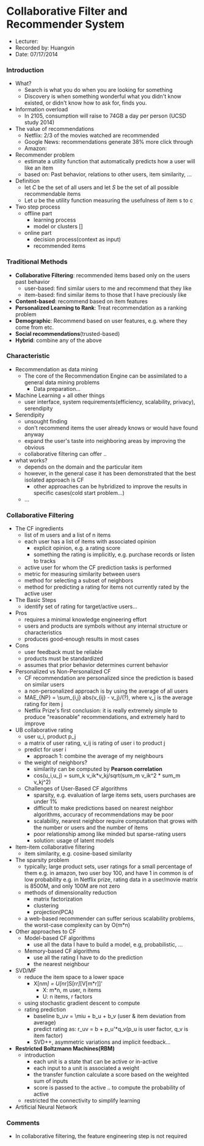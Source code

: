 Collaborative Filter and Recommender System
===========================================

* Lecturer: 
* Recorded by: Huangxin
* Date: 07/17/2014

### Introduction
- What?
	- Search is what you do when you are looking for something
	- Discovery is when something wonderful what you didn't know existed, or didn't know how to ask for, finds you.
- Information overload
	- In 2105, consumption will raise to 74GB a day per person (UCSD study 2014)
- The value of recommendations
	- Netflix: 2/3 of the movies watched are recommended
	- Google News: recommendations generate 38% more click through
	- Amazon: 
- Recommender problem
	- estimate a utility function that automatically predicts how a user will like an item
	- based on: Past behavior, relations to other users, item similarity, ...
- Definition
	- let *C* be the set of all users and let *S* be the set of all possible recommendable items
	- Let *u* be the utility function measuring the usefulness of item s to c
- Two step process
	- offline part 
		- learning process
		- model or clusters []
	- online part 
		- decision process(context as input)
		- recommended items
		
### Traditional Methods
- **Collaborative Filtering**: recommended items based only on the users past behavior
	- user-based: find similar users to me and recommend that they like
	- item-based: find similar items to those that I have preciously like
- **Content-based**: recommend based on item features
- **Personalized Learning to Rank**: Treat recommendation as a ranking problem
- **Demographic**: Recommend based on user features, e.g. where they come from etc.
- **Social recommendations**(trusted-based)
- **Hybrid**: combine any of the above

### Characteristic
- Recommendation as data mining
	- The core of the Recommendation Engine can be assimilated to a general data mining problems
		- Data preparation...
- Machine Learning + all other things
	- user interface, system requirements(efficiency, scalability, privacy), serendipity
- Serendipity
	- unsought finding
	- don't recommend items the user already knows or would have found anyway
	- expand the user's taste into neighboring areas by improving the obvious
	- collaborative filtering can offer ..
- what works?
	- depends on the domain and the particular item
	- however, in the general case it has been demonstrated that the best isolated approach is CF
		- other approaches can be hybridized to improve the results in specific cases(cold start problem...)
	- ...

### Collaborative Filtering
- The CF ingredients
	- list of m users and a list of n items
	- each user has a list of items with associated opinion
		- explicit opinion, e.g. a rating score
		- something the rating is implicitly, e.g. purchase records or listen to tracks
	- active user for whom the CF prediction tasks is performed
	- metric for measuring similarity between users
	- method for selecting a subset of neighbors
	- method for predicting a rating for items not currently rated by the active user
- The Basic Steps
	- identify set of rating for target/active users...
- Pros
	- requires a minimal knowledge engineering effort
	- users and products are symbols without any internal structure or characteristics
	- produces good-enough results in most cases
- Cons
	- user feedback must be reliable
	- products must be standardized
	- assumes that prior behavior determines current behavior
- Personalized vs Non-Personalized CF
	- CF recommendation are personalized since the prediction is based on similar users
	- a non-personalized approach is by using the average of all users
	- MAE_{NP} = \sum_{i,j} abs(v_{ij} - v_j)/(?), where v_j is the average rating for item j
	- Netflix Prize's first conclusion: it is really extremely simple to produce "reasonable" recommendations, and extremely hard to improve
- UB collaborative rating
	- user u_i, product p_j
	- a matrix of user rating, v_ij is rating of user i to product j
	- predict for user i 
		- approach 1: combine the average of my neighbours
	- the weight of neighbors?
		- similarity can be computed by **Pearson correlation**
		- cos(u_i,u_j) = sum_k v_ik*v_kj/sqrt(sum_m v_ik^2 * sum_m v_kj^2)
	- Challenges of User-Based CF algorithms
		- sparsity, e.g. evaluation of large items sets, users purchases are under 1%
		- difficult to make predictions based on nearest neighbor algorithms, accuracy of recommendations may be poor
		- scalability, nearest neighbor require computation that grows with the number or users and the number of items
		- poor relationship among like minded but sparse-rating users
		- solution: usage of latent models 
- Item-item collaborative filtering
	- item similarity, e.g. cosine-based similarity
- The sparsity problem
	- typically; large product sets, user ratings for a small percentage of them
		e.g. in amazon, two user boy 100, and have 1 in common is of low probability
		e.g. in Netflix prize, rating data in a user/movie matrix is 8500M, and only 100M are not zero
	- methods of dimensionality reduction
		- matrix factorization
		- clustering
		- projection(PCA)
	- a web-based recommender can suffer serious scalability problems, the worst-case complexity can by O(m*n)
- Other approaches to CF
	- Model-based CF algorithms
		- use all the data I have to build a model, e.g, probabilistic, ...
	- Memory-based CF algorithms
		- use all the rating I have to do the prediction
		- the nearest neighbour
- SVD/MF
	- reduce the item space to a lower space
		- X[n*m] = U[n*r]S[r*r]*[V[m*r]]'
			- X: m*n, m user, n items
			- U: n items, r factors
	- using stochastic gradient descent to compute
	- rating prediction	
		- baseline b_uv = \miu + b_u + b_v (user & item deviation from average)
		- predict rating as: r_uv = b + p_u'*q_v(p_u is user factor, q_v is item factor)
		- SVD++, asymmetric variations and implicit feedback...
- **Restricted Boltzmann Machines(RBM)**
	- introduction
		- each unit is a state that can be active or in-active
		- each input to a unit is associated a weight
		- the transfer function calculate a score based on the weighted sum of inputs
		- score is passed to the active .. to compute the probability of active
	- restricted the connectivity to simplify learning
- Artificial Neural Network
	
	
	
	

### Comments
- In collaborative filtering, the feature engineering step is not required